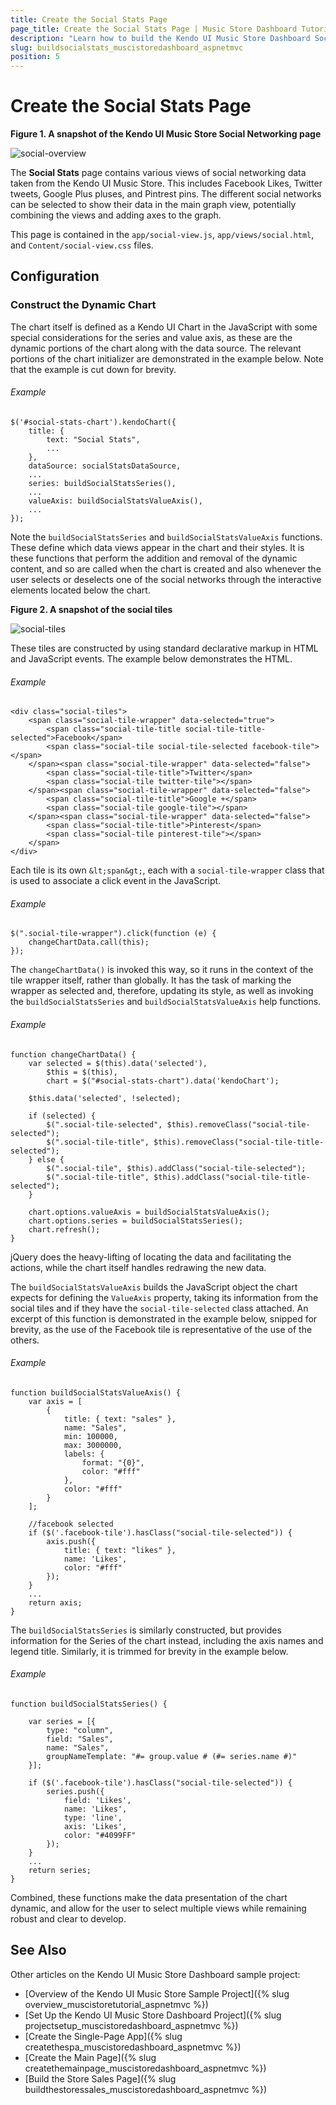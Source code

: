 ```yaml
---
title: Create the Social Stats Page
page_title: Create the Social Stats Page | Music Store Dashboard Tutorial
description: "Learn how to build the Kendo UI Music Store Dashboard Social Stats page by using Telerik UI for ASP.NET MVC."
slug: buildsocialstats_muscistoredashboard_aspnetmvc
position: 5
---
```


# Create the Social Stats Page

**Figure 1. A snapshot of the Kendo UI Music Store Social Networking page**

![social-overview](/tutorials/asp.net/kendo-music-store/music-store-dashboard/images/social-overview.png)

The **Social Stats** page contains various views of social networking data taken from the Kendo UI Music Store. This includes Facebook Likes, Twitter tweets, Google Plus pluses, and Pintrest pins. The different social networks can be selected to show their data in the main graph view, potentially combining the views and adding axes to the graph.

This page is contained in the `app/social-view.js`, `app/views/social.html`, and `Content/social-view.css` files.

## Configuration

### Construct the Dynamic Chart

The chart itself is defined as a Kendo UI Chart in the JavaScript with some special considerations for the series and value axis, as these are the dynamic portions of the chart along with the data source. The relevant portions of the chart initializer are demonstrated in the example below. Note that the example is cut down for brevity.

###### Example

    $('#social-stats-chart').kendoChart({
        title: {
            text: "Social Stats",
            ...
        },
        dataSource: socialStatsDataSource,
        ...
        series: buildSocialStatsSeries(),
        ...
        valueAxis: buildSocialStatsValueAxis(),
        ...
    });

Note the `buildSocialStatsSeries` and `buildSocialStatsValueAxis` functions. These define which data views appear in the chart and their styles. It is these functions that perform the addition and removal of the dynamic content, and so are called when the chart is created and also whenever the user selects or deselects one of the social networks through the interactive elements located below the chart.

**Figure 2. A snapshot of the social tiles**

![social-tiles](/tutorials/asp.net/kendo-music-store/music-store-dashboard/images/social-tiles.png)

These tiles are constructed by using standard declarative markup in HTML and JavaScript events. The example below demonstrates the HTML.

###### Example

    <div class="social-tiles">
        <span class="social-tile-wrapper" data-selected="true">
            <span class="social-tile-title social-tile-title-selected">Facebook</span>
            <span class="social-tile social-tile-selected facebook-tile"></span>
        </span><span class="social-tile-wrapper" data-selected="false">
            <span class="social-tile-title">Twitter</span>
            <span class="social-tile twitter-tile"></span>
        </span><span class="social-tile-wrapper" data-selected="false">
            <span class="social-tile-title">Google +</span>
            <span class="social-tile google-tile"></span>
        </span><span class="social-tile-wrapper" data-selected="false">
            <span class="social-tile-title">Pinterest</span>
            <span class="social-tile pinterest-tile"></span>
        </span>
    </div>

Each tile is its own `&lt;span&gt;`, each with a `social-tile-wrapper` class that is used to associate a click event in the JavaScript.

###### Example

    $(".social-tile-wrapper").click(function (e) {
        changeChartData.call(this);
    });

The `changeChartData()` is invoked this way, so it runs in the context of the tile wrapper itself, rather than globally. It has the task of marking the wrapper as selected and, therefore, updating its style, as well as invoking the `buildSocialStatsSeries` and `buildSocialStatsValueAxis` help functions.

###### Example

    function changeChartData() {
        var selected = $(this).data('selected'),
            $this = $(this),
            chart = $("#social-stats-chart").data('kendoChart');

        $this.data('selected', !selected);

        if (selected) {
            $(".social-tile-selected", $this).removeClass("social-tile-selected");
            $(".social-tile-title", $this).removeClass("social-tile-title-selected");
        } else {
            $(".social-tile", $this).addClass("social-tile-selected");
            $(".social-tile-title", $this).addClass("social-tile-title-selected");
        }

        chart.options.valueAxis = buildSocialStatsValueAxis();
        chart.options.series = buildSocialStatsSeries();
        chart.refresh();
    }

jQuery does the heavy-lifting of locating the data and facilitating the actions, while the chart itself handles redrawing the new data.

The `buildSocialStatsValueAxis` builds the JavaScript object the chart expects for defining the `ValueAxis` property, taking its information from the social tiles and if they have the `social-tile-selected` class attached. An excerpt of this function is demonstrated in the example below, snipped for brevity, as the use of the Facebook tile is representative of the use of the others.

###### Example

    function buildSocialStatsValueAxis() {
        var axis = [
            {
                title: { text: "sales" },
                name: "Sales",
                min: 100000,
                max: 3000000,
                labels: {
                    format: "{0}",
                    color: "#fff"
                },
                color: "#fff"
            }
        ];

        //facebook selected
        if ($('.facebook-tile').hasClass("social-tile-selected")) {
            axis.push({
                title: { text: "likes" },
                name: 'Likes',
                color: "#fff"
            });
        }
		...
		return axis;
	}

The `buildSocialStatsSeries` is similarly constructed, but provides information for the Series of the chart instead, including the axis names and legend title. Similarly, it is trimmed for brevity in the example below.

###### Example

    function buildSocialStatsSeries() {

        var series = [{
            type: "column",
            field: "Sales",
            name: "Sales",
            groupNameTemplate: "#= group.value # (#= series.name #)"
        }];

        if ($('.facebook-tile').hasClass("social-tile-selected")) {
            series.push({
                field: 'Likes',
                name: 'Likes',
                type: 'line',
                axis: 'Likes',
                color: "#4099FF"
            });
        }
		...
		return series;
	}

Combined, these functions make the data presentation of the chart dynamic, and allow for the user to select multiple views while remaining robust and clear to develop.

## See Also

Other articles on the Kendo UI Music Store Dashboard sample project:

* [Overview of the Kendo UI Music Store Sample Project]({% slug overview_muscistoretutorial_aspnetmvc %})
* [Set Up the Kendo UI Music Store Dashboard Project]({% slug projectsetup_muscistoredashboard_aspnetmvc %})
* [Create the Single-Page App]({% slug createthespa_muscistoredashboard_aspnetmvc %})
* [Create the Main Page]({% slug createthemainpage_muscistoredashboard_aspnetmvc %})
* [Build the Store Sales Page]({% slug buildthestoressales_muscistoredashboard_aspnetmvc %})
